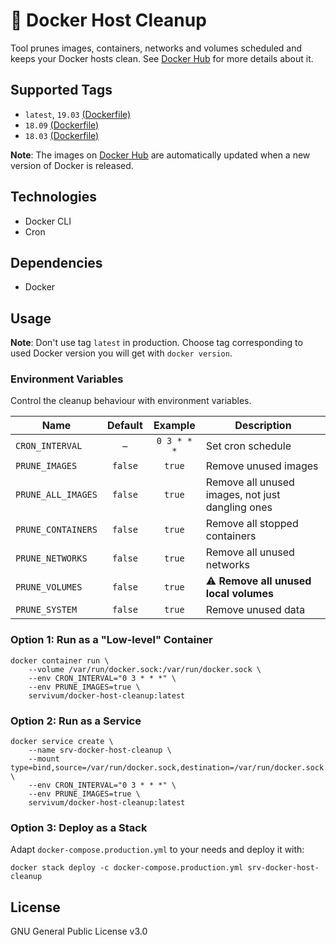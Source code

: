 # 🧹 Docker Host Cleanup

Tool prunes images, containers, networks and volumes scheduled and keeps your Docker hosts clean. See 
[Docker Hub](https://hub.docker.com/r/servivum/docker-host-cleanup) for more details about it.

## Supported Tags

- `latest`, `19.03` [(Dockerfile)](https://github.com/servivum/docker-host-cleanup/blob/master/Dockerfile)
- `18.09` [(Dockerfile)](https://github.com/servivum/docker-host-cleanup/blob/master/Dockerfile-18.09)
- `18.03` [(Dockerfile)](https://github.com/servivum/docker-host-cleanup/blob/master/Dockerfile-18.03)

**Note**: The images on [Docker Hub](https://hub.docker.com/r/servivum/docker-host-cleanup/tags) are automatically updated when a new version of Docker is released.

## Technologies

- Docker CLI
- Cron

## Dependencies

- Docker

## Usage

**Note**: Don't use tag `latest` in production. Choose tag corresponding to used Docker version you will get with `docker version`.

### Environment Variables

Control the cleanup behaviour with environment variables.

| **Name** | **Default**| **Example** | **Description** |
| --- | :---: | :---: | --- |
| `CRON_INTERVAL` | – | `0 3 * * *` | Set cron schedule |
| `PRUNE_IMAGES` | `false` | `true` | Remove unused images |
| `PRUNE_ALL_IMAGES` | `false` | `true` | Remove all unused images, not just dangling ones |
| `PRUNE_CONTAINERS` | `false` | `true` | Remove all stopped containers |
| `PRUNE_NETWORKS` | `false` | `true` | Remove all unused networks |
| `PRUNE_VOLUMES` | `false` | `true` | ⚠️ **Remove all unused local volumes** |
| `PRUNE_SYSTEM` | `false` | `true` | Remove unused data |

### Option 1: Run as a "Low-level" Container

```
docker container run \
    --volume /var/run/docker.sock:/var/run/docker.sock \
    --env CRON_INTERVAL="0 3 * * *" \
    --env PRUNE_IMAGES=true \
    servivum/docker-host-cleanup:latest
```

### Option 2: Run as a Service

```
docker service create \
    --name srv-docker-host-cleanup \
    --mount type=bind,source=/var/run/docker.sock,destination=/var/run/docker.sock \
    --env CRON_INTERVAL="0 3 * * *" \
    --env PRUNE_IMAGES=true \
    servivum/docker-host-cleanup:latest
```

### Option 3: Deploy as a Stack

Adapt `docker-compose.production.yml` to your needs and deploy it with:

```
docker stack deploy -c docker-compose.production.yml srv-docker-host-cleanup
```

## License

GNU General Public License v3.0